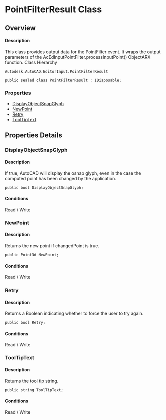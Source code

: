 # PointFilterResult Class

## Overview

#### Description
This class provides output data for the PointFilter event. It wraps the output parameters of the AcEdInputPointFilter.processInputPoint() ObjectARX function.
Class Hierarchy
```text
Autodesk.AutoCAD.EditorInput.PointFilterResult
```

```text
public sealed class PointFilterResult : IDisposable;
```

### Properties

- [DisplayObjectSnapGlyph](#displayobjectsnapglyph)
- [NewPoint](#newpoint)
- [Retry](#retry)
- [ToolTipText](#tooltiptext)


## Properties Details

### DisplayObjectSnapGlyph

#### Description
If true, AutoCAD will display the osnap glyph, even in the case the computed point has been changed by the application.
```text
public bool DisplayObjectSnapGlyph;
```

#### Conditions
Read / Write
### NewPoint

#### Description
Returns the new point if changedPoint is true.
```text
public Point3d NewPoint;
```

#### Conditions
Read / Write
### Retry

#### Description
Returns a Boolean indicating whether to force the user to try again.
```text
public bool Retry;
```

#### Conditions
Read / Write
### ToolTipText

#### Description
Returns the tool tip string.
```text
public string ToolTipText;
```

#### Conditions
Read / Write